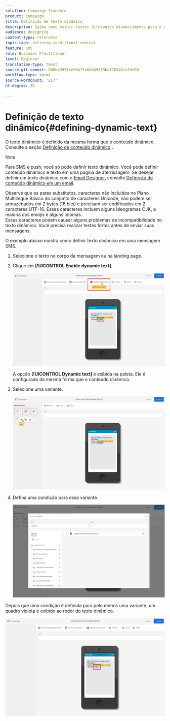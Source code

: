 ```yaml
---
solution: Campaign Standard
product: campaign
title: Definição de texto dinâmico
description: Saiba como exibir textos diferentes dinamicamente para o usuário de acordo com as condições definidas no Adobe Campaign.
audience: designing
content-type: reference
topic-tags: defining-conditional-content
feature: SMS
role: Business Practitioner
level: Beginner
translation-type: tm+mt
source-git-commit: 088b49931ee5047fa6b949813ba17654b1e10d60
workflow-type: tm+mt
source-wordcount: '217'
ht-degree: 3%

---
```



# Definição de texto dinâmico{#defining-dynamic-text}

O texto dinâmico é definido da mesma forma que o conteúdo dinâmico. Consulte a seção [Definição de conteúdo dinâmico](../../designing/using/personalization.md#defining-dynamic-content-in-an-email) .

>[!NOTE]
>
>Para SMS e push, você só pode definir texto dinâmico. Você pode definir conteúdo dinâmico e texto em uma página de aterrissagem. Se desejar definir um texto dinâmico com o [Email Designer](../../designing/using/designing-content-in-adobe-campaign.md), consulte [Definição de conteúdo dinâmico em um email](../../designing/using/personalization.md#defining-dynamic-content-in-an-email).

Observe que os pares substitutos, caracteres não incluídos no Plano Multilingue Básico do conjunto de caracteres Unicode, não podem ser armazenados em 2 bytes (16 bits) e precisam ser codificados em 2 caracteres UTF-16. Esses caracteres incluem alguns ideogramas CJK, a maioria dos emojis e alguns idiomas.
<br>Esses caracteres podem causar alguns problemas de incompatibilidade no texto dinâmico. Você precisa realizar testes fortes antes de enviar suas mensagens.


O exemplo abaixo mostra como definir texto dinâmico em uma mensagem SMS.

1. Selecione o texto no corpo da mensagem ou na landing page.
1. Clique em **[!UICONTROL Enable dynamic text]**.

   ![](assets/dynamic_text_sms_1.png)

   A opção **[!UICONTROL Dynamic text]** é exibida na paleta. Ele é configurado da mesma forma que o conteúdo dinâmico.

1. Selecione uma variante.

   ![](assets/dynamic_text_sms_2.png)

1. Defina uma condição para essa variante.

   ![](assets/dynamic_text_sms_4.png)

Depois que uma condição é definida para pelo menos uma variante, um quadro violeta é exibido ao redor do texto dinâmico.

![](assets/dynamic_text_sms_3.png)
